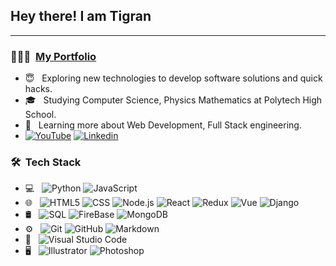 <h2> Hey there! I am Tigran </h2>

<hr>

<h3>👨🏻‍💻 &nbsp;<a href="https://tikosportfolio.netlify.app/">My Portfolio</a></h3>

- 😇 &nbsp; Exploring new technologies to develop software solutions and quick hacks.
- 🎓 &nbsp; Studying Computer Science, Physics Mathematics at Polytech High School.
- 🌱 &nbsp; Learning more about Web Development, Full Stack engineering.
-  <a href="https://www.youtube.com/channel/UCQ0EA2gkRMqTJ_nAMibqdlQ">![YouTube](https://img.shields.io/badge/-YouTube-333333?style=flat&logo=youtube)</a> <a href="https://www.linkedin.com/in/%D1%82%D0%B8%D0%B3%D1%80%D0%B0%D0%BD-%D0%B0%D1%80%D1%88%D0%B0%D0%BA%D1%8F%D0%BD-6b56a61a9/">![Linkedin](https://img.shields.io/badge/-Linkedin-333333?style=flat&logo=linkedin)</a>


<h3>🛠 &nbsp;Tech Stack</h3>

- 💻 &nbsp;
  ![Python](https://img.shields.io/badge/-Python-333333?style=flat&logo=python)
  ![JavaScript](https://img.shields.io/badge/-JavaScript-333333?style=flat&logo=javascript)
- 🌐 &nbsp;
  ![HTML5](https://img.shields.io/badge/-HTML5-333333?style=flat&logo=HTML5)
  ![CSS](https://img.shields.io/badge/-CSS-333333?style=flat&logo=CSS3&logoColor=1572B6)
  ![Node.js](https://img.shields.io/badge/-Node.js-333333?style=flat&logo=node.js)
  ![React](https://img.shields.io/badge/-React-333333?style=flat&logo=react)
  ![Redux](https://img.shields.io/badge/-Redux-333333?style=flat&logo=redux)
  ![Vue](https://img.shields.io/badge/-Vue-333333?style=flat&logo=vue.js)
  ![Django](https://img.shields.io/badge/-Django-333333?style=flat&logo=django)
- 🛢 &nbsp;
  ![SQL](https://img.shields.io/badge/-SQL-333333?style=flat&logo=sql)
  ![FireBase](https://img.shields.io/badge/-FireBase-333333?style=flat&logo=firebase)
  ![MongoDB](https://img.shields.io/badge/-MongoDB-333333?style=flat&logo=mongodb)
- ⚙️ &nbsp;
  ![Git](https://img.shields.io/badge/-Git-333333?style=flat&logo=git)
  ![GitHub](https://img.shields.io/badge/-GitHub-333333?style=flat&logo=github)
  ![Markdown](https://img.shields.io/badge/-Markdown-333333?style=flat&logo=markdown)
- 🔧 &nbsp;
  ![Visual Studio Code](https://img.shields.io/badge/-Visual%20Studio%20Code-333333?style=flat&logo=visual-studio-code&logoColor=007ACC)
- 🖥 &nbsp;
  ![Illustrator](https://img.shields.io/badge/-Illustrator-333333?style=flat&logo=adobe-illustrator)
  ![Photoshop](https://img.shields.io/badge/-Photoshop-333333?style=flat&logo=adobe-photoshop)
